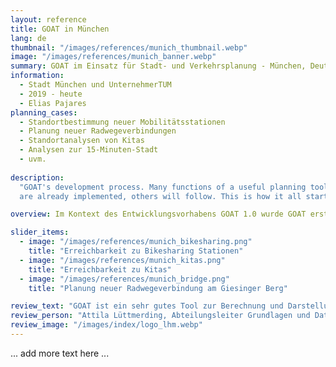 ```yaml
---
layout: reference
title: GOAT in München
lang: de
thumbnail: "/images/references/munich_thumbnail.webp"
image: "/images/references/munich_banner.webp"
summary: GOAT im Einsatz für Stadt- und Verkehrsplanung - München, Deutschland
information:
  - Stadt München und UnternehmerTUM
  - 2019 - heute
  - Elias Pajares
planning_cases:
  - Standortbestimmung neuer Mobilitätsstationen
  - Planung neuer Radwegeverbindungen
  - Standortanalysen von Kitas
  - Analysen zur 15-Minuten-Stadt 
  - uvm. 
  
description:
  "GOAT's development process. Many functions of a useful planning tool
  are already implemented, others will follow. This is how it all started:"

overview: Im Kontext des Entwicklungsvorhabens GOAT 1.0 wurde GOAT erstmals 2020 intensiv gemeinsam mit der Stadt München eingesetzt. Darauf folgte eine 1-jährige Innovationsphase, in der GOAT in verschiedenen Referaten der Landeshauptstadt München eingesetzt wurde. Erst kürzlich kam GOAT im Rahmen des “Citizen Mobility” Projekts bei der Planung neuer Mobilitätsstationen zum Einsatz.

slider_items:
  - image: "/images/references/munich_bikesharing.png"
    title: "Erreichbarkeit zu Bikesharing Stationen"
  - image: "/images/references/munich_kitas.png"
    title: "Erreichbarkeit zu Kitas"
  - image: "/images/references/munich_bridge.png"
    title: "Planung neuer Radwegeverbindung am Giesinger Berg"

review_text: "GOAT ist ein sehr gutes Tool zur Berechnung und Darstellung von Erreichbarkeiten in der Verkehrs- und Stadtplanung."
review_person: "Attila Lüttmerding, Abteilungsleiter Grundlagen und Daten, Mobilitätsreferat, Landeshauptstadt München"
review_image: "/images/index/logo_lhm.webp"
---
```


... add more text here ... 
